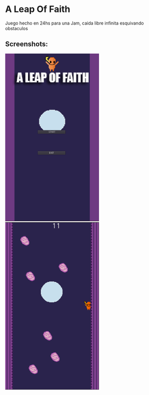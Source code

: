 # A Leap Of Faith
Juego hecho en 24hs para una Jam, caida libre infinita esquivando obstaculos

## Screenshots:

<img src="https://github.com/Arebuayon/games/blob/main/Images/ALeapOfFaith/Screenshot_1.png" width="300"> &nbsp;&nbsp; <img src="https://github.com/Arebuayon/games/blob/main/Images/ALeapOfFaith/Screenshot_3.png" width="300">
